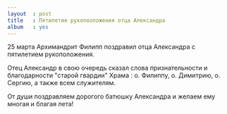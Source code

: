 ```yaml
---
layout  : post
title   : Пятилетие рукопооложения отца Александра
album   : yes
---
```


25 марта Архимандрит Филипп поздравил отца Александра с пятилетием рукоположения.

Отец Александр в свою очередь сказал слова признательности и благодарности "старой гвардии" Храма : о. Филиппу, о. Димитрию, о. Сергию, а также всем служителям. 

От души поздравляем дорогого батюшку Александра и желаем ему многая и благая лета!
